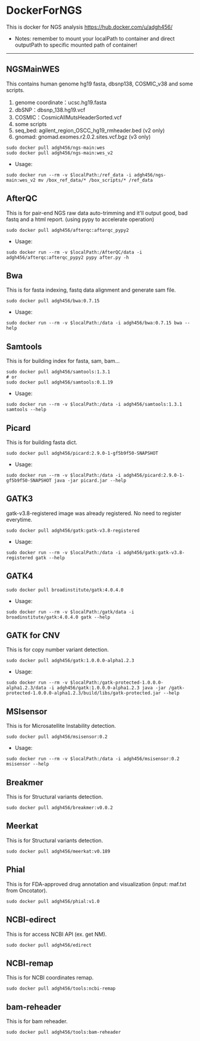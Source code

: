 # DockerForNGS
This is docker for NGS analysis
https://hub.docker.com/u/adgh456/
- Notes: remember to mount your localPath to container and direct outputPath to specific mounted path of container!
- - -
## NGSMainWES
This contains human genome hg19 fasta, dbsnp138, COSMIC_v38 and some scripts.
1. genome coordinate：ucsc.hg19.fasta
2. dbSNP：dbsnp_138.hg19.vcf
3. COSMIC：CosmicAllMutsHeaderSorted.vcf
4. some scripts
5. seq_bed: agilent_region_OSCC_hg19_rmheader.bed (v2 only)
6. gnomad: gnomad.exomes.r2.0.2.sites.vcf.bgz (v3 only)
```
sudo docker pull adgh456/ngs-main:wes
sudo docker pull adgh456/ngs-main:wes_v2
```
- Usage:
```
sudo docker run --rm -v $localPath:/ref_data -i adgh456/ngs-main:wes_v2 mv /box_ref_data/* /box_scripts/* /ref_data
```
## AfterQC
This is for pair-end NGS raw data auto-trimming and it'll output good, bad fastq and a html report. (using pypy to accelerate operation)
```
sudo docker pull adgh456/afterqc:afterqc_pypy2
```
- Usage:
```
sudo docker run --rm -v $localPath:/AfterQC/data -i adgh456/afterqc:afterqc_pypy2 pypy after.py -h
```
## Bwa
This is for fasta indexing, fastq data alignment and generate sam file.
```
sudo docker pull adgh456/bwa:0.7.15
```
- Usage:
```
sudo docker run --rm -v $localPath:/data -i adgh456/bwa:0.7.15 bwa --help
```
## Samtools
This is for building index for fasta, sam, bam...
```
sudo docker pull adgh456/samtools:1.3.1
# or
sudo docker pull adgh456/samtools:0.1.19
```
- Usage:
```
sudo docker run --rm -v $localPath:/data -i adgh456/samtools:1.3.1 samtools --help
```
## Picard
This is for building fasta dict.
```
sudo docker pull adgh456/picard:2.9.0-1-gf5b9f50-SNAPSHOT
```
- Usage:
```
sudo docker run --rm -v $localPath:/data -i adgh456/picard:2.9.0-1-gf5b9f50-SNAPSHOT java -jar picard.jar --help
```
## GATK3
gatk-v3.8-registered image was already registered. No need to register everytime.
```
sudo docker pull adgh456/gatk:gatk-v3.8-registered
```
- Usage:
```
sudo docker run --rm -v $localPath:/data -i adgh456/gatk:gatk-v3.8-registered gatk --help
```
## GATK4
```
sudo docker pull broadinstitute/gatk:4.0.4.0
```
- Usage:
```
sudo docker run --rm -v $localPath:/gatk/data -i broadinstitute/gatk:4.0.4.0 gatk --help
```
## GATK for CNV
This is for copy number variant detection.
```
sudo docker pull adgh456/gatk:1.0.0.0-alpha1.2.3
```
- Usage:
```
sudo docker run --rm -v $localPath:/gatk-protected-1.0.0.0-alpha1.2.3/data -i adgh456/gatk:1.0.0.0-alpha1.2.3 java -jar /gatk-protected-1.0.0.0-alpha1.2.3/build/libs/gatk-protected.jar --help
```
## MSIsensor
This is for Microsatellite Instability detection.
```
sudo docker pull adgh456/msisensor:0.2
```
- Usage:
```
sudo docker run --rm -v $localPath:/data -i adgh456/msisensor:0.2 msisensor --help
```
## Breakmer
This is for Structural variants detection.
```
sudo docker pull adgh456/breakmer:v0.0.2
```
## Meerkat
This is for Structural variants detection.
```
sudo docker pull adgh456/meerkat:v0.189
```
## Phial
This is for FDA-approved drug annotation and visualization (input: maf.txt from Oncotator).
```
sudo docker pull adgh456/phial:v1.0
```
## NCBI-edirect
This is for access NCBI API (ex. get NM).
```
sudo docker pull adgh456/edirect
```
## NCBI-remap
This is for NCBI coordinates remap.
```
sudo docker pull adgh456/tools:ncbi-remap
```
## bam-reheader
This is for bam reheader.
```
sudo docker pull adgh456/tools:bam-reheader
```
